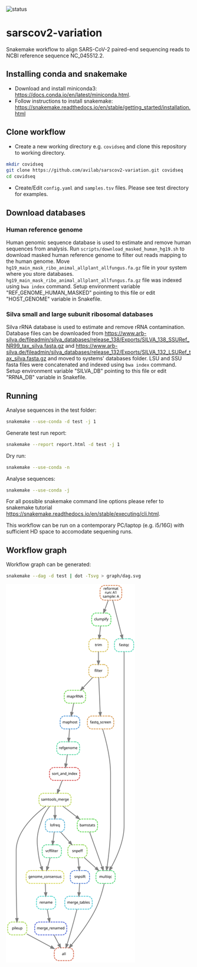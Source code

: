 ![status](https://img.shields.io/badge/status-under%20development-yellow)

# sarscov2-variation

Snakemake workflow to align SARS-CoV-2 paired-end sequencing reads to NCBI reference sequence NC_045512.2.

## Installing conda and snakemake

- Download and install miniconda3: <https://docs.conda.io/en/latest/miniconda.html>.
- Follow instructions to install snakemake: <https://snakemake.readthedocs.io/en/stable/getting_started/installation.html>


## Clone workflow

- Create a new working directory e.g. `covidseq` and clone this repository to working directory.

```bash
mkdir covidseq
git clone https://github.com/avilab/sarscov2-variation.git covidseq
cd covidseq
```

- Create/Edit `config.yaml` and `samples.tsv` files. Please see test directory for examples. 


## Download databases

### Human reference genome

Human genomic sequence database is used to estimate and remove human sequences from analysis.
Run `scripts/download_masked_human_hg19.sh` to download masked human reference genome to filter out reads mapping to the human genome.
Move `hg19_main_mask_ribo_animal_allplant_allfungus.fa.gz` file in your system where you store databases. 
`hg19_main_mask_ribo_animal_allplant_allfungus.fa.gz` file was indexed using `bwa index` command.
Setup environment variable "REF_GENOME_HUMAN_MASKED" pointing to this file or edit "HOST_GENOME" variable in Snakefile.

### Silva small and large subunit ribosomal databases

Silva rRNA database is used to estimate and remove rRNA contamination.
Database files can be downloaded from <https://www.arb-silva.de/fileadmin/silva_databases/release_138/Exports/SILVA_138_SSURef_NR99_tax_silva.fasta.gz> and <https://www.arb-silva.de/fileadmin/silva_databases/release_132/Exports/SILVA_132_LSURef_tax_silva.fasta.gz>
and moved to systems' databases folder.
LSU and SSU fasta files were concatenated and indexed using `bwa index` command.
Setup environment variable "SILVA_DB" pointing to this file or edit "RRNA_DB" variable in Snakefile.


## Running

Analyse sequences in the test folder:
```bash
snakemake --use-conda -d test -j 1
```

Generate test run report:
```bash
snakemake --report report.html -d test -j 1
```

Dry run:
```bash
snakemake --use-conda -n
```

Analyse sequences:
```bash
snakemake --use-conda -j
```

For all possible snakemake command line options please refer to snakemake tutorial <https://snakemake.readthedocs.io/en/stable/executing/cli.html>.


This workflow can be run on a contemporary PC/laptop (e.g. i5/16G) with sufficient HD space to accomodate sequening runs.


## Workflow graph

Workflow graph can be generated:
```bash
snakemake --dag -d test | dot -Tsvg > graph/dag.svg
```

![dag](graph/dag.svg)
